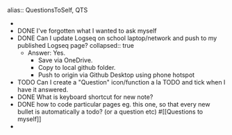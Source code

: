 alias:: QuestionsToSelf, QTS


-
- DONE I've forgotten what I wanted to ask myself
- DONE Can I update Logseq on school laptop/network and push to my published Logseq page?
  collapsed:: true
	- Answer: Yes.
		- Save via OneDrive.
		- Copy to local github folder.
		- Push to origin via Github Desktop using phone hotspot
- TODO Can I create a "Question" icon/function a la TODO and tick when I have it answered.
- DONE What is keyboard shortcut for new note?
- DONE how to code particular pages eg. this one, so that every new bullet is automatically a todo? (or a question etc) #[[Questions to myself]]
-

